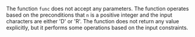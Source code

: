 The function `func` does not accept any parameters. The function operates based on the preconditions that `n` is a positive integer and the input characters are either 'D' or 'R'. The function does not return any value explicitly, but it performs some operations based on the input constraints.